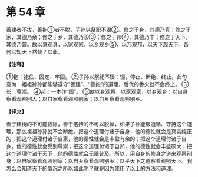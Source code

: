 # 第 54 章

善建者不拔，善抱①者不脱，子孙以祭祀不辍②。修之于身，其德乃真；修之于家，其德乃余；修之于乡，其德乃长③；修之于邦④，其德乃丰；修之于天下，其德乃普。故以身观身，以家观家，以乡观乡⑤，以邦观邦，以天下观天下。吾何以知天下然哉？以此。

**【注释】**

①抱：抱住、固定、牢固。
②子孙以祭祀不辍：辍，停止、断绝、终止。此句意为：祖祖孙孙都能够遵守“善建”、“善抱”的道理，后代的香火就不会终止。
③长：尊崇。
④邦：一本作“国”。
⑤故以身观察，以家观家，以乡观乡：以自身察看观照别人；以自家察看观照别家；以自乡察看观照别乡。

**【译文】**

善于建树的不可能拔除，善于抱持的不可以脱掉，如果子孙能够遵循、守持这个道理，那么祖祖孙孙就不会断绝。把这个道理付诸于自身，他的德性就会是真实纯正的；把这个道理付诸于自家，他的德性就会是丰盈有余的；把这个道理付诸于自乡，他的德性就会受到尊崇；把这个道理付诸于自邦，他的德性就会丰盛硕大；把这个道理付诸于天下，他的德性就会无限普及。所以，用自身的修身之道来观察别身；以自家察看观照别家；以自乡察看观照别乡；以平天下之道察看观照天下。我怎么会知道天下的情况之所以如此呢？就是因为我用了以上的方法和道理。
